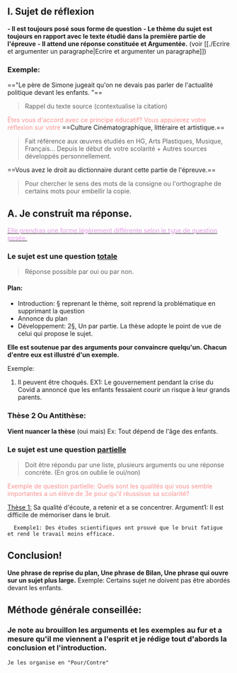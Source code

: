 ## I. Sujet de réflexion

**- Il est toujours posé sous forme de question**
**- Le thème du sujet est toujours en rapport avec le texte étudié dans la première partie de l'épreuve**
**- Il attend une réponse constituée et Argumentée.** (voir [[./Ecrire et argumenter un paragraphe|Ecrire et argumenter un paragraphe]])


### Exemple:
=="Le père de Simone jugeait qu'on ne devais pas parler de l'actualité politique devant les enfants. "==
> Rappel du texte source (contextualise la citation)

<span style="color:#fb9393">Êtes vous d'accord avec ce principe éducatif? Vous appuierez votre réflexion sur votre</span> ==Culture Cinématographique, littéraire et artistique.==
>Fait référence aux œuvres étudiés en HG, Arts Plastiques, Musique, Français… Depuis le début de votre scolarité + Autres sources développés personnellement.

==Vous avez le droit au dictionnaire durant cette partie de l'épreuve.==
> Pour chercher le sens des mots de la consigne ou l'orthographe de certains mots pour embellir la copie. 


## A. Je construit ma réponse.

<u><span style="color:#e49ae5"> Elle prendras une forme légèrement différente selon le type de question posée.</span></u>

###  Le sujet est une question <u>totale</u>
>Réponse possible par oui ou par non.

#### Plan:
* Introduction: § reprenant le thème, soit reprend la problématique en supprimant la question
* Annonce du plan
* Développement: 2§, Un par partie. La thèse adopte le point de vue de celui qui propose le sujet.

**Elle est soutenue par des arguments pour convaincre quelqu'un. Chacun d'entre eux est illustré d'un exemple.**

Exemple: 
1) Il peuvent être choqués.
	EX1: Le gouvernement pendant la crise du Covid a annoncé que les enfants fessaient courir un risque à leur grands parents.

### Thèse 2 Ou Antithèse:
**Vient nuancer la thèse** (oui mais)
	Ex: Tout dépend de l'âge des enfants.

###  Le sujet est une question <u>partielle</u>
> Doit être répondu par une liste, plusieurs arguments ou une réponse concrète. (En gros on oublie le oui/non)

<span style="color:#fb9393">Exemple de question partielle: Quels sont les qualités qui vous semble importantes a un élève de 3e pour qu'il réussisse sa scolarité?</span>

<u>Thèse 1:</u>  Sa qualité d'écoute, a retenir et a se concentrer.
	Argument1: Il est difficile de mémoriser dans le bruit.
	
	  Exemple1: Des études scientifiques ont prouvé que le bruit fatigue et rend le travail moins efficace. 



## Conclusion!

**Une phrase de reprise du plan,
Une phrase de Bilan,
Une phrase qui ouvre sur un sujet plus large.**
	Exemple: Certains sujet ne doivent pas être abordés devant les enfants.




## Méthode générale conseillée:

### Je note au brouillon les arguments et les exemples au fur et a mesure qu'il me viennent a l'esprit et je rédige tout d'abords la conclusion et l'introduction.
	Je les organise en "Pour/Contre"